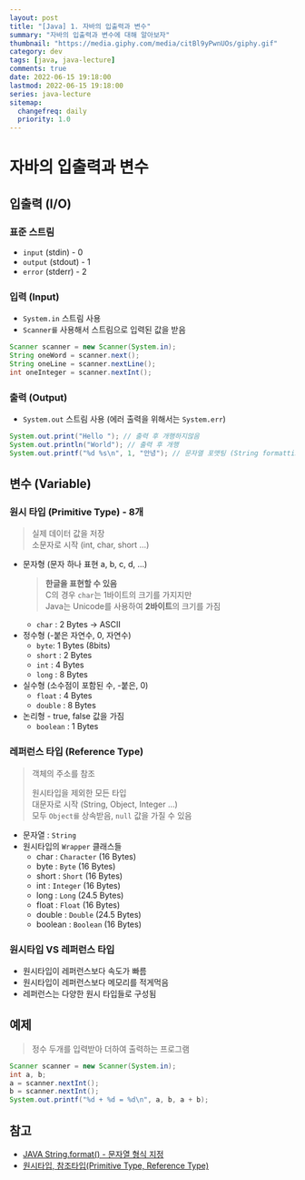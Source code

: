 ```yaml
---
layout: post
title: "[Java] 1. 자바의 입출력과 변수"
summary: "자바의 입출력과 변수에 대해 알아보자"
thumbnail: "https://media.giphy.com/media/citBl9yPwnUOs/giphy.gif"
category: dev
tags: [java, java-lecture]
comments: true
date: 2022-06-15 19:18:00
lastmod: 2022-06-15 19:18:00
series: java-lecture
sitemap: 
  changefreq: daily
  priority: 1.0
---
```

# 자바의 입출력과 변수

## 입출력 (I/O)
### 표준 스트림
- `input` (stdin) - 0
- `output` (stdout) - 1
- `error` (stderr) - 2

### 입력 (Input)
- `System.in` 스트림 사용
- `Scanner를` 사용해서 스트림으로 입력된 값을 받음
```java
Scanner scanner = new Scanner(System.in);
String oneWord = scanner.next();
String oneLine = scanner.nextLine();
int oneInteger = scanner.nextInt();
```

### 출력 (Output)
- `System.out` 스트림 사용 (에러 출력을 위해서는 `System.err`)
```java
System.out.print("Hello "); // 출력 후 개행하지않음
System.out.println("World"); // 출력 후 개행
System.out.printf("%d %s\n", 1, "안녕"); // 문자열 포맷팅 (String formatting)
```


## 변수 (Variable)
### 원시 타입 (Primitive Type) - 8개
> 실제 데이터 값을 저장  
> 소문자로 시작 (int, char, short …)  

- 문자형 (문자 하나 표현 a, b, c, d, …) 
	> **한글을 표현할 수 있음**  
	> C의 경우 `char`는 1바이트의 크기를 가지지만  
	> Java는 Unicode를 사용하여 **2바이트**의 크기를 가짐  
	- `char` : 2 Bytes -> ASCII
- 정수형 (-붙은 자연수, 0, 자연수)
	- `byte`: 1 Bytes (8bits)
	- `short` : 2 Bytes
	- `int` : 4 Bytes
	- `long` : 8 Bytes
- 실수형 (소수점이 포함된 수, -붙은, 0)
	- `float` : 4 Bytes
	- `double` : 8 Bytes
- 논리형 - true, false 값을 가짐
	- `boolean` : 1 Bytes

### 레퍼런스 타입 (Reference Type)
> 객체의 주소를 참조  
> 
> 원시타입을 제외한 모든 타입  
> 대문자로 시작 (String, Object, Integer …)  
> 모두 `Object를` 상속받음, `null` 값을 가질 수 있음  
- 문자열 : `String`
- 원시타입의 `Wrapper` 클래스들
	- char : `Character` (16 Bytes)
	- byte : `Byte` (16 Bytes)
	- short : `Short` (16 Bytes)
	- int : `Integer` (16 Bytes)
	- long : `Long` (24.5 Bytes)
	- float : `Float` (16 Bytes)
	- double : `Double` (24.5 Bytes)
	- boolean : `Boolean` (16 Bytes)

### 원시타입 VS 레퍼런스 타입
- 원시타입이 레퍼런스보다 속도가 빠름
- 원시타입이 레퍼런스보다 메모리를 적게먹음
- 레퍼런스는 다양한 원시 타입들로 구성됨

## 예제
> 정수 두개를 입력받아 더하여 출력하는 프로그램  
```java
Scanner scanner = new Scanner(System.in);
int a, b;
a = scanner.nextInt();
b = scanner.nextInt();
System.out.printf("%d + %d = %d\n", a, b, a + b);
```

## 참고
- [JAVA String.format() - 문자열 형식 지정](https://velog.io/@yu-jin-song/JAVA-%EB%AC%B8%EC%9E%90%EC%97%B4-%ED%98%95%EC%8B%9D-%EC%A7%80%EC%A0%95)
- [원시타입, 참조타입(Primitive Type, Reference Type)](https://velog.io/@gillog/%EC%9B%90%EC%8B%9C%ED%83%80%EC%9E%85-%EC%B0%B8%EC%A1%B0%ED%83%80%EC%9E%85Primitive-Type-Reference-Type)
